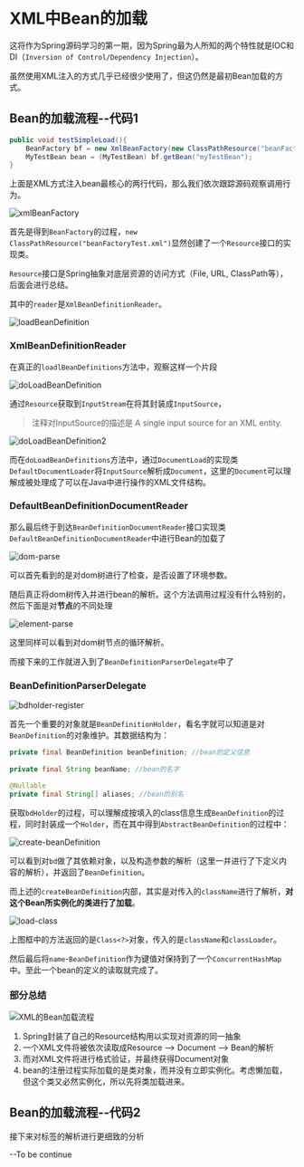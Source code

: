 # XML中Bean的加载

这将作为Spring源码学习的第一期，因为Spring最为人所知的两个特性就是IOC和DI（`Inversion of Control/Dependency Injection`）。

虽然使用XML注入的方式几乎已经很少使用了，但这仍然是最初Bean加载的方式。

## Bean的加载流程--代码1

```java
public void testSimpleLoad(){
    BeanFactory bf = new XmlBeanFactory(new ClassPathResource("beanFactoryTest.xml"));
    MyTestBean bean = (MyTestBean) bf.getBean("myTestBean");
}
```

上面是XML方式注入bean最核心的两行代码，那么我们依次跟踪源码观察调用行为。

![xmlBeanFactory](../static/spring/xmlBeanFactory.png)

首先是得到`BeanFactory`的过程，`new ClassPathResource("beanFactoryTest.xml")`显然创建了一个`Resource`接口的实现类。

`Resource`接口是Spring抽象对底层资源的访问方式（File, URL, ClassPath等），后面会进行总结。

其中的`reader`是`XmlBeanDefinitionReader`。

![loadBeanDefinition](../static/spring/loadBeanDefinition.png)

### XmlBeanDefinitionReader

在真正的`loadlBeanDefinitions`方法中，观察这样一个片段

![doLoadBeanDefinition](../static/spring/doLoadBeanDefinition.png)

通过`Resource`获取到`InputStream`在将其封装成`InputSource`，

> 注释对InputSource的描述是 A single input source for an XML entity.

![doLoadBeanDefinition2](../static/spring/doLoadBeanDefinition2.png)

而在`doLoadBeanDefinitions`方法中，通过`DocumentLoad`的实现类`DefaultDocumentLoader`将`InputSource`解析成`Document`，这里的`Document`可以理解成被处理成了可以在Java中进行操作的XML文件结构。

### DefaultBeanDefinitionDocumentReader

那么最后终于到达`BeanDefinitionDocumentReader`接口实现类`DefaultBeanDefinitionDocumentReader`中进行Bean的加载了

![dom-parse](../static/spring/dom-parse.png)

可以首先看到的是对dom树进行了检查，是否设置了环境参数。

随后真正将dom树传入并进行bean的解析。这个方法调用过程没有什么特别的，然后下面是对**节点**的不同处理

![element-parse](../static/spring/element-parse.png)

这里同样可以看到对dom树节点的循环解析。

而接下来的工作就进入到了`BeanDefinitionParserDelegate`中了

### BeanDefinitionParserDelegate

![bdholder-register](../static/spring/bdholder-register.png)

首先一个重要的对象就是`BeanDefinitionHolder`，看名字就可以知道是对`BeanDefinition`的对象维护。其数据结构为：

```java
private final BeanDefinition beanDefinition; //bean的定义信息
 
private final String beanName; //bean的名字

@Nullable
private final String[] aliases; //bean的别名
```

获取`bdHolder`的过程，可以理解成按填入的class信息生成`BeanDefinition`的过程，同时封装成一个`Holder`，而在其中得到`AbstractBeanDefinition`的过程中：

![create-beanDefinition](../static/spring/create-beanDefinition.png)

可以看到对`bd`做了其依赖对象，以及构造参数的解析（这里一并进行了<bean>下定义内容的解析），并返回了`BeanDefinition`。

而上述的`createBeanDefinition`内部，其实是对传入的`className`进行了解析，**对这个Bean所实例化的类进行了加载**。

![load-class](../static/spring/load-class.png)

上图框中的方法返回的是`Class<?>`对象，传入的是`className`和`classLoader`。

然后最后将`name`-`BeanDefinition`作为键值对保持到了一个`ConcurrentHashMap`中。至此一个bean的定义的读取就完成了。

### 部分总结

 ![XML的Bean加载流程](../static/spring/XML的Bean加载流程.png)

1. Spring封装了自己的Resource结构用以实现对资源的同一抽象
2. 一个XML文件将被依次读取成Resource --> Document --> Bean的解析
3. 而对XML文件将进行格式验证，并最终获得Document对象
4. bean的注册过程实际加载的是类对象，而并没有立即实例化。考虑懒加载，但这个类又必然实例化，所以先将类加载进来。

## Bean的加载流程--代码2

接下来对标签的解析进行更细致的分析

--To be continue